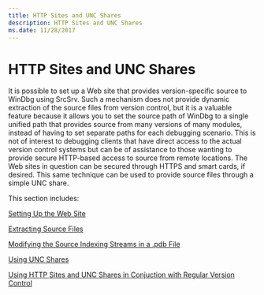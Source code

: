 ```yaml
---
title: HTTP Sites and UNC Shares
description: HTTP Sites and UNC Shares
ms.date: 11/28/2017
---
```


# HTTP Sites and UNC Shares


It is possible to set up a Web site that provides version-specific source to WinDbg using SrcSrv. Such a mechanism does not provide dynamic extraction of the source files from version control, but it is a valuable feature because it allows you to set the source path of WinDbg to a single unified path that provides source from many versions of many modules, instead of having to set separate paths for each debugging scenario. This is not of interest to debugging clients that have direct access to the actual version control systems but can be of assistance to those wanting to provide secure HTTP-based access to source from remote locations. The Web sites in question can be secured through HTTPS and smart cards, if desired. This same technique can be used to provide source files through a simple UNC share.

This section includes:

[Setting Up the Web Site](setting-up-the-web-site.md)

[Extracting Source Files](extracting-source-files.md)

[Modifying the Source Indexing Streams in a .pdb File](modifying-the-source-indexing-streams-in-a--pdb-file.md)

[Using UNC Shares](using-unc-shares.md)

[Using HTTP Sites and UNC Shares in Conjuction with Regular Version Control](using-http-sites-and-unc-shares-in-conjuction-with-regular-version-con.md)

 

 